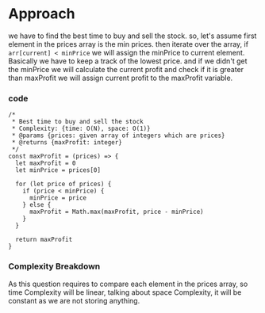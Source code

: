 # Approach

we have to find the best time to buy and sell the stock. so, let's assume first element in the prices array is the min prices. then iterate over the array, if `arr[current] < minPrice` we will assign the minPrice to current element. Basically we have to keep a track of the lowest price. and if we didn't get the minPrice we will calculate the current profit and check if it is greater than maxProfit we will assign current profit to the maxProfit variable.

### code

```
/*
 * Best time to buy and sell the stock
 * Complexity: {time: O(N), space: O(1)}
 * @params {prices: given array of integers which are prices}
 * @returns {maxProfit: integer}
 */
const maxProfit = (prices) => {
  let maxProfit = 0
  let minPrice = prices[0]

  for (let price of prices) {
    if (price < minPrice) {
      minPrice = price
    } else {
      maxProfit = Math.max(maxProfit, price - minPrice)
    }
  }

  return maxProfit
}
```

### Complexity Breakdown

As this question requires to compare each element in the prices array, so time Complexity will be linear, talking about space Complexity, it will be constant as we are not storing anything.
